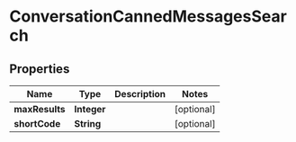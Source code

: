 

# ConversationCannedMessagesSearch


## Properties

| Name | Type | Description | Notes |
|------------ | ------------- | ------------- | -------------|
|**maxResults** | **Integer** |  |  [optional] |
|**shortCode** | **String** |  |  [optional] |



